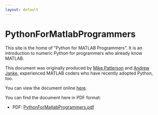```yaml
---
layout: default
---
```


PythonForMatlabProgrammers
==========================

This site is the home of "Python for MATLAB Programmers". It is an introduction
to numeric Python for programmers who already know MATLAB.

This document was originally produced by [Mike Patterson](https://github.com/mike-patt)
and [Andrew Janke](https://apjanke.net), experienced MATLAB coders who have recently adopted Python, too.

You can view the document online [here](PythonForMatlabProgrammers.html).

You can find the document here in PDF format:
  * PDF: [PythonForMatlabProgrammers.pdf](PythonForMatlabProgrammers.pdf)

